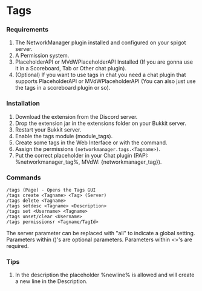 # Tags

### Requirements

1. The NetworkManager plugin installed and configured on your spigot server.
2. A Permission system.
3. PlaceholderAPI or MVdWPlaceholderAPI Installed \(If you are gonna use it in a Scoreboard, Tab or Other chat plugin\).
4. \(Optional\) If you want to use tags in chat you need a chat plugin that supports PlaceholderAPI or MVdWPlaceholderAPI \(You can also just use the tags in a scoreboard plugin or so\).

### Installation

1. Download the extension from the Discord server.
2. Drop the extension jar in the extensions folder on your Bukkit server.
3. Restart your Bukkit server.
4. Enable the tags module \(module\_tags\).
5. Create some tags in the Web Interface or with the command.
6. Assign the permissions `(networkmanager.tags.<Tagname>)`.
7. Put the correct placeholder in your Chat plugin \(PAPI: %networkmanager\_tag%, MVdW: {networkmanager\_tag}\).

### Commands

`/tags (Page) - Opens the Tags GUI`  
`/tags create <Tagname> <Tag> (Server)`  
`/tags delete <Tagname>`  
`/tags setdesc <Tagname> <Description>`  
`/tags set <Username> <Tagname>`  
`/tags unset/clear <Username>`  
`/tags permissionsr <Tagname/TagId>`

The server parameter can be replaced with "all" to indicate a global setting. Parameters within \(\)'s are optional parameters. Parameters within &lt;&gt;'s are required.

### Tips

1. In the description the placeholder %newline% is allowed and will create a new line in the Description.

